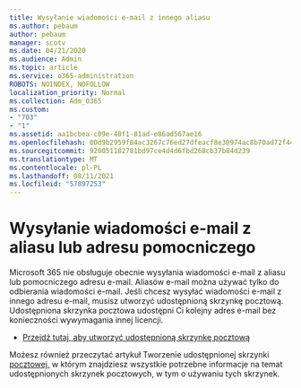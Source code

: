 ```yaml
---
title: Wysyłanie wiadomości e-mail z innego aliasu
ms.author: pebaum
author: pebaum
manager: scotv
ms.date: 04/21/2020
ms.audience: Admin
ms.topic: article
ms.service: o365-administration
ROBOTS: NOINDEX, NOFOLLOW
localization_priority: Normal
ms.collection: Adm_O365
ms.custom:
- "703"
- "1"
ms.assetid: aa1bcbea-c09e-40f1-81ad-e86ad567ae16
ms.openlocfilehash: 00d9b2959f84ac3267c76ed27dfeacf8e30974ac8b70ad72f444a9e87c6ea5be
ms.sourcegitcommit: 920051182781bd97ce4d4d6fbd268cb37b84d239
ms.translationtype: MT
ms.contentlocale: pl-PL
ms.lasthandoff: 08/11/2021
ms.locfileid: "57897253"
---
```

# <a name="send-email-from-an-alias-or-secondary-address"></a>Wysyłanie wiadomości e-mail z aliasu lub adresu pomocniczego

Microsoft 365 nie obsługuje obecnie wysyłania wiadomości e-mail z aliasu lub pomocniczego adresu e-mail. Aliasów e-mail można używać tylko do odbierania wiadomości e-mail. Jeśli chcesz wysyłać wiadomości e-mail z innego adresu e-mail, musisz utworzyć udostępnioną skrzynkę pocztową. Udostępniona skrzynka pocztowa udostępni Ci kolejny adres e-mail bez konieczności wywymagania innej licencji.
  
- [Przejdź tutaj, aby utworzyć udostępnioną skrzynkę pocztową](https://portal.office.com/AdminPortal/Home#/AssistedGuide/addemailoptions)

Możesz również przeczytać artykuł Tworzenie udostępnionej skrzynki [pocztowej,](https://docs.microsoft.com/microsoft-365/admin/email/create-a-shared-mailbox) w którym znajdziesz wszystkie potrzebne informacje na temat udostępnionych skrzynek pocztowych, w tym o używaniu tych skrzynek.
